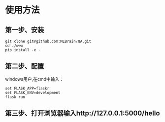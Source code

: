 # 使用方法
## 第一步、安装
```
git clone git@github.com:MLBrain/QA.git
cd ./www
pip install -e .
```
## 第二步、配置
windows用户,在cmd中输入：
```
set FLASK_APP=flaskr
set FLASK_ENV=development
flask run
```
## 第三步、打开浏览器输入http://127.0.0.1:5000/hello
